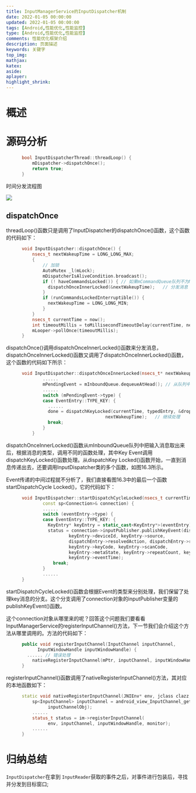 ```yaml
---
title: InputManagerService的InputDispatcher机制
date: 2022-01-05 00:00:00
updated: 2022-01-05 00:00:00
tags: [Android,性能优化,性能监控]
type: [Android,性能优化,性能监控]
comments: 性能优化框架介绍
description: 页面描述
keywords: 关键字
top_img:
mathjax:
katex:
aside:
aplayer:
highlight_shrink:
---
```




# 概述





# 源码分析

```c++
      bool InputDispatcherThread::threadLoop() {
          mDispatcher->dispatchOnce();
          return true;
      }
```



时间分发流程图

![](/home/frewen/Downloads/epub_22690231_162.jpeg)



## dispatchOnce

threadLoop()函数只是调用了InputDispatcher的dispatchOnce()函数，这个函数的代码如下：

```c++
      void InputDispatcher::dispatchOnce() {
          nsecs_t nextWakeupTime = LONG_LONG_MAX;
          {
              // 加锁
              AutoMutex _l(mLock);
              mDispatcherIsAliveCondition.broadcast();
              if (! haveCommandsLocked()) { // 如果mCommandQueue队列不为NULL
                dispatchOnceInnerLocked(&nextWakeupTime);   // 分发消息
              }
              if (runCommandsLockedInterruptible()) {
                nextWakeupTime = LONG_LONG_MIN;
              }
          }
          nsecs_t currentTime = now();
          int timeoutMillis = toMillisecondTimeoutDelay(currentTime, nextWakeupTime);
          mLooper->pollOnce(timeoutMillis);
      }
```

dispatchOnce()调用dispatchOnceInnerLocked()函数来分发消息，dispatchOnceInnerLocked()函数又调用了dispatchOnceInnerLocked()函数，这个函数的代码如下所示：

```c++
      void InputDispatcher::dispatchOnceInnerLocked(nsecs_t* nextWakeupTime) {
              ......
              mPendingEvent = mInboundQueue.dequeueAtHead(); // 从队列中取出消息
              ......
              switch (mPendingEvent->type) {
              case EventEntry::TYPE_KEY: {
                ......
                done = dispatchKeyLocked(currentTime, typedEntry, &dropReason,
                                      nextWakeupTime);   // 继续处理
                break;
              }
          }
```

dispatchOnceInnerLocked()函数从mInboundQueue队列中把输入消息取出来后，根据消息的类型，调用不同的函数处理，其中Key Event调用dispatchKeyLocked()函数处理。从dispatchKey Locked()函数开始，一直到消息传递出去，还要调用InputDispatcher类的多个函数，如图16.3所示。



Event传递的中间过程就不分析了，我们直接看图16.3中的最后一个函数startDispatchCycle Locked()，它的代码如下：

```c++
      void InputDispatcher::startDispatchCycleLocked(nsecs_t currentTime,
              const sp<Connection>& connection) {
              ......
              switch (eventEntry->type) {
              case EventEntry::TYPE_KEY: {
                KeyEntry* keyEntry = static_cast<KeyEntry*>(eventEntry);
                status = connection->inputPublisher.publishKeyEvent(dispatchEntry->seq,
                        keyEntry->deviceId, keyEntry->source,
                        dispatchEntry->resolvedAction, dispatchEntry->resolvedFlags,
                        keyEntry->keyCode, keyEntry->scanCode,
                        keyEntry->metaState, keyEntry->repeatCount, keyEntry->downTime,
                        keyEntry->eventTime);
                  break;
              }
              ......
      }
```

startDispatchCycleLocked()函数会根据Event的类型来分别处理，我们保留了处理key消息的分支。这个分支调用了connection对象的inputPublisher变量的publishKeyEvent()函数。

这个connection对象从哪里来的呢？回答这个问题我们要看看InputManagerService的registerInputChannel()方法，下一节我们会介绍这个方法从哪里调用的。方法的代码如下：

```c++
      public void registerInputChannel(InputChannel inputChannel,
            InputWindowHandle inputWindowHandle) {
        ...... // 错误处理
          nativeRegisterInputChannel(mPtr, inputChannel, inputWindowHandle, false);
      }
```

registerInputChannel()函数调用了nativeRegisterInputChannel()方法，其对应的本地函数如下：

```c++
      static void nativeRegisterInputChannel(JNIEnv* env, jclass clazz, ......) {
          sp<InputChannel> inputChannel = android_view_InputChannel_getInputChannel(env,
                inputChannelObj);
          ......
          status_t status = im->registerInputChannel(
                env, inputChannel, inputWindowHandle, monitor);
          ......
      }
```







# 归纳总结



`InputDispatcher`在拿到 `InputReader`获取的事件之后，对事件进行包装后，寻找并分发到目标窗口;



